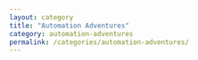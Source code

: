 ```yaml
---
layout: category
title: "Automation Adventures"
category: automation-adventures
permalink: /categories/automation-adventures/
---
```

